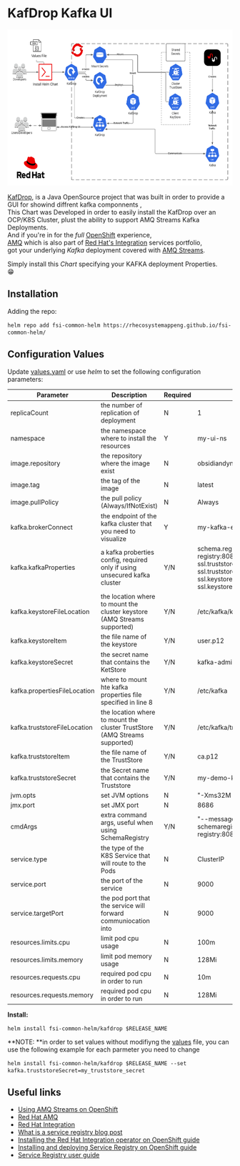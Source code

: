 # KafDrop Kafka UI

<!-- markdownlint-disable -->
<a href="https://www.redhat.com/en">
    <img src="https://raw.githubusercontent.com/RHEcosystemAppEng/fsi-common-helm/main/kafdrop/images/KafDrop_UI_Diagram.png" width="800" height="350" alt="">
</a>
<!-- markdownlint-restore -->

[KafDrop][30], is a Java OpenSource project that was built in order to provide a GUI for showind diffrent kafka componnents ,</br>
This Chart was Developed in order to easily install the KafDrop over an OCP/K8S Cluster, plust the ability to support AMQ Streams Kafka Deployments.</br>
And if you're in for the *full* [OpenShift][12] experience,</br>
[AMQ][13] which is also part of [Red Hat's Integration][11] services portfolio,</br>
got your underlying *Kafka* deployment covered with [AMQ Streams][14].

Simply install this *Chart* specifying your KAFKA deployment Properties.</br>
:grin:

## Installation

Adding the repo:

```shell
helm repo add fsi-common-helm https://rhecosystemappeng.github.io/fsi-common-helm/
```
## Configuration Values

Update [values.yaml](values.yaml) or use *helm* to set the following configuration parameters:

| Parameter                    | Description                                                                | Required | Example                                                                                                                                                                                                                                               |
|------------------------------|----------------------------------------------------------------------------|----------|-------------------------------------------------------------------------------------------------------------------------------------------------------------------------------------------------------------------------------------------------------|
| replicaCount                 | the number of replication of deployment                                    | N        | 1                                                                                                                                                                                                                                                     |
| namespace                    | the namespace where to install the resources                               | Y        | my-ui-ns                                                                                                                                                                                                                                              |
| image.repository             | the repository where the image exist                                       | N        | obsidiandynamics/kafdrop                                                                                                                                                                                                                              |
| image.tag                    | the tag of the image                                                       | N        | latest                                                                                                                                                                                                                                                |
| image.pullPolicy             | the pull policy (Always/IfNotExist)                                        | N        | Always                                                                                                                                                                                                                                                |
| kafka.brokerConnect          | the endpoint of the kafka cluster that you need to visualize               | Y        | my-kafka-end-point:9093                                                                                                                                                                                                                               |
| kafka.kafkaProperties        | a kafka proberties config, required only if using unsecured kafka cluster  | Y/N      | schema.registry.url=http://rh-service-registry:8080/apis/ccompat/v6 ssl.truststore.location=/etc/kafka/truststore/ca.p12 ssl.truststore.type=PKCS12 ssl.keystore.location=/etc/kafka/keystore/user.p12 ssl.keystore.type=PKCS12 security.protocol=SSL |
| kafka.keystoreFileLocation   | the location where to mount the cluster keystore (AMQ Streams supported)   | Y/N      | /etc/kafka/keystore                                                                                                                                                                                                                                   |
| kafka.keystoreItem           | the file name of the keystore                                              | Y/N      | user.p12                                                                                                                                                                                                                                              |
| kafka.keystoreSecret         | the secret name that contains the KetStore                                 | Y/N      | kafka-admin-user                                                                                                                                                                                                                                      |
| kafka.propertiesFileLocation | where to mount hte kafka properties file specified in line 8               | Y/N      | /etc/kafka                                                                                                                                                                                                                                            |
| kafka.truststoreFileLocation | the location where to mount the cluster TrustStore (AMQ Streams supported) | Y/N      | /etc/kafka/truststore                                                                                                                                                                                                                                 |
| kafka.truststoreItem         | the file name of the TrustStore                                            | Y/N      | ca.p12                                                                                                                                                                                                                                                |
| kafka.truststoreSecret       | the Secret name that contains the Truststore                               | Y/N      | my-demo-kafka-cluster-ca-cert                                                                                                                                                                                                                         |
| jvm.opts                     | set JVM options                                                            | N        | "-Xms32M -Xmx64M"                                                                                                                                                                                                                                     |
| jmx.port                     | set JMX port                                                               | N        | 8686                                                                                                                                                                                                                                                  |
| cmdArgs                      | extra command args, useful when using SchemaRegistry                       | Y/N      | "--message.format=AVRO --schemaregistry.connect=http://rh-service-registry:8080/apis/ccompat/v6"                                                                                                                                                      |
| service.type                 | the type of the K8S Service that will route to the Pods                    | N        | ClusterIP                                                                                                                                                                                                                                             |
| service.port                 | the port of the service                                                    | N        | 9000                                                                                                                                                                                                                                                  |
| service.targetPort           | the pod port that the service will forward communiocation into             | N        | 9000                                                                                                                                                                                                                                                  |
| resources.limits.cpu         | limit pod cpu usage                                                        | N        | 100m                                                                                                                                                                                                                                                  |
| resources.limits.memory      | limit pod memory usage                                                     | N        | 128Mi                                                                                                                                                                                                                                                 |
| resources.requests.cpu       | required pod cpu in order to run                                           | N        | 10m                                                                                                                                                                                                                                                   |
| resources.requests.memory    | required pod cpu in order to run                                           | N        | 128Mi                                                                                                                                                                                                                                                 |

**Install:**
```shell
helm install fsi-common-helm/kafdrop $RELEASE_NAME
```
**NOTE: **in order to set values without modifiyng the [values][31] file, you can use the following example for each parmeter you need to change
```shell
helm install fsi-common-helm/kafdrop $RELEASE_NAME --set kafka.truststoreSecret=my_truststore_secret
```
## Useful links

- [Using AMQ Streams on OpenShift][20]
- [Red Hat AMQ][21]
- [Red Hat Integration][22]
- [What is a service registry blog post][23]
- [Installing the Red Hat Integration operator on OpenShift guide][17]
- [Installing and deploying Service Registry on OpenShift guide][18]
- [Service Registry user guide][19]


<!-- links -->
[10]: https://www.redhat.com/en/technologies/cloud-computing/openshift/openshift-service-registry
[11]: https://www.redhat.com/en/products/integration
[12]: https://www.redhat.com/en/technologies/cloud-computing/openshift
[13]: https://www.redhat.com/en/technologies/jboss-middleware/amq
[14]: https://www.redhat.com/en/resources/amq-streams-datasheet
[15]: https://quay.io/repository/ecosystem-appeng/schema-pusher
[16]: https://avro.apache.org/
[17]: https://access.redhat.com/documentation/en-us/red_hat_integration/2021.q3/html/installing_the_red_hat_integration_operator_on_openshift/index
[18]: https://access.redhat.com/documentation/en-us/red_hat_integration/2021.q3/html/installing_and_deploying_service_registry_on_openshift/index
[19]: https://access.redhat.com/documentation/en-us/red_hat_integration/2021.q3/html/service_registry_user_guide/index
[20]: https://access.redhat.com/documentation/en-us/red_hat_amq/2021.q3/html/using_amq_streams_on_openshift/index
[21]: https://access.redhat.com/products/red-hat-amq/
[22]: https://access.redhat.com/products/red-hat-integration
[23]: https://www.redhat.com/en/topics/integration/what-is-a-service-registry
[30]: https://github.com/obsidiandynamics/kafdrop
[31]: https://github.com/RHEcosystemAppEng/fsi-common-helm/blob/main/kafdrop/values.yaml
